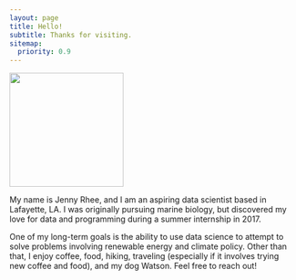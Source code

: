 ```yaml
---
layout: page
title: Hello!
subtitle: Thanks for visiting.
sitemap:
  priority: 0.9
---
```

<img src="{{ '/assets/img/mypic.jpg' | prepend: site.baseurl }}" id="about-img" height="200px" width="200px">

<div id="describe-text">
	<p>My name is Jenny Rhee, and I am an aspiring data scientist based in Lafayette, LA. I was originally pursuing marine biology, but discovered my love for data and programming during a summer internship in 2017.</p>
  <p>One of my long-term goals is the ability to use data science to attempt to solve problems involving renewable energy and climate policy. Other than that, I enjoy coffee, food, hiking, traveling (especially if it involves trying new coffee and food), and my dog Watson. Feel free to reach out!</p>
</div>